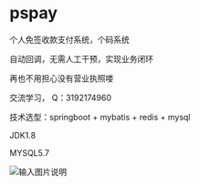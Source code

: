 # pspay
个人免签收款支付系统，个码系统
 
自动回调，无需人工干预，实现业务闭环

再也不用担心没有营业执照喽

交流学习， Q：3192174960

技术选型：springboot + mybatis + redis + mysql

JDK1.8

MYSQL5.7

![输入图片说明](https://images.gitee.com/uploads/images/2020/0525/140650_cf8ad2cc_528715.png "menu.png")
